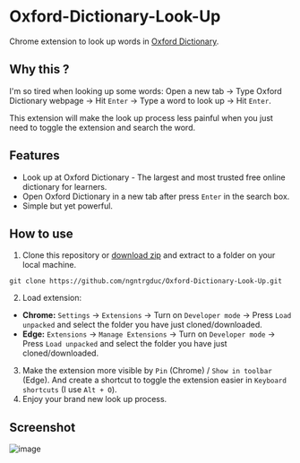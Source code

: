 # Oxford-Dictionary-Look-Up
Chrome extension to look up words in [Oxford Dictionary](https://www.oxfordlearnersdictionaries.com/).
## Why this ?
I'm so tired when looking up some words: Open a new tab -> Type Oxford Dictionary webpage -> Hit `Enter` -> Type a word to look up -> Hit `Enter`. 

This extension will make the look up process less painful when you just need to toggle the extension and search the word.

## Features
- Look up at Oxford Dictionary - The largest and most trusted free online dictionary for learners.
- Open Oxford Dictionary in a new tab after press `Enter` in the search box.
- Simple but yet powerful. 

## How to use
1. Clone this repository or [download zip](https://github.com/ngntrgduc/Oxford-Dictionary-Look-Up/archive/refs/heads/master.zip) and extract to a folder on your local machine.
```git
git clone https://github.com/ngntrgduc/Oxford-Dictionary-Look-Up.git
``` 

2. Load extension:
- **Chrome:** `Settings` -> `Extensions` -> Turn on `Developer mode` -> Press `Load unpacked` and select the folder you have just cloned/downloaded.
- **Edge:** `Extensions` -> `Manage Extensions` -> Turn on `Developer mode` -> Press `Load unpacked` and select the folder you have just cloned/downloaded.
3. Make the extension more visible by `Pin` (Chrome) / `Show in toolbar` (Edge). And create a shortcut to toggle the extension easier in `Keyboard shortcuts` (I use `Alt + O`).
4. Enjoy your brand new look up process.

## Screenshot
![image](https://user-images.githubusercontent.com/47920109/222422842-7d2a1b54-554c-42bb-af58-a0e623af139d.png)



